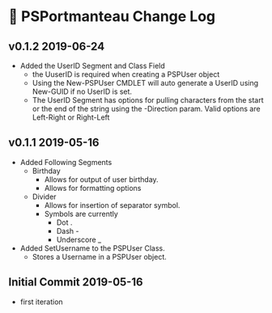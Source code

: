 # 📃 PSPortmanteau Change Log
## v0.1.2 2019-06-24
* Added the UserID Segment and Class Field
    * the UuserID is required when creating a PSPUser object
    * Using the New-PSPUser CMDLET will auto generate a UserID using New-GUID if no UserID is set. 
    * The UserID Segment has options for pulling characters from the start or the end of the string using the -Direction param. Valid options are Left-Right or Right-Left
## v0.1.1 2019-05-16
* Added Following Segments
    * Birthday
        * Allows for output of user birthday.
        * Allows for formatting options
    * Divider
        * Allows for insertion of separator symbol.
        * Symbols are currently
            * Dot .
            * Dash -
            * Underscore _
* Added SetUsername to the PSPUser Class.
    * Stores a Username in a PSPUser object.

## Initial Commit 2019-05-16
* first iteration
